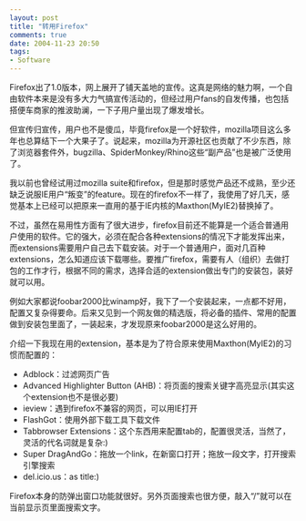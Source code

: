 ```yaml
---
layout: post
title: "转用Firefox"
comments: true
date: 2004-11-23 20:50
tags:
- Software
---
```

Firefox出了1.0版本，网上展开了铺天盖地的宣传。这真是网络的魅力啊，一个自由软件本来是没有多大力气搞宣传活动的，但经过用户fans的自发传播，也包括搭便车商家的推波助澜，一下子用户量出现了爆发增长。

但宣传归宣传，用户也不是傻瓜，毕竟firefox是一个好软件，mozilla项目这么多年也总算结下一个大果子了。说起来，mozilla为开源社区也贡献了不少东西，除了浏览器套件外，bugzilla、SpiderMonkey/Rhino这些“副产品”也是被广泛使用了。

我以前也曾经试用过mozilla suite和firefox，但是那时感觉产品还不成熟，至少还缺乏说服IE用户“叛变”的feature。现在的firefox不一样了，我使用了好几天，感觉基本上已经可以把原来一直用的基于IE内核的Maxthon(MyIE2)替换掉了。

不过，虽然在易用性方面有了很大进步，firefox目前还不能算是一个适合普通用户使用的软件。它的强大，必须在配合各种extensions的情况下才能发挥出来，而extensions需要用户自己去下载安装。对于一个普通用户，面对几百种extensions，怎么知道应该下载哪些。要推广firefox，需要有人（组织）去做打包的工作才行，根据不同的需求，选择合适的extension做出专门的安装包，装好就可以用。

例如大家都说foobar2000比winamp好，我下了一个安装起来，一点都不好用，配置又复杂得要命。后来又见到一个网友做的精选版，将必备的插件、常用的配置做到安装包里面了，一装起来，才发现原来foobar2000是这么好用的。

介绍一下我现在用的extension，基本是为了符合原来使用Maxthon(MyIE2)的习惯而配置的：

  * Adblock：过滤网页广告 
  * Advanced Highlighter Button (AHB)：将页面的搜索关键字高亮显示(其实这个extension也不是很必要) 
  * ieview：遇到firefox不兼容的网页，可以用IE打开 
  * FlashGot：使用外部下载工具下载文件 
  * Tabbrowser Extensions：这个东西用来配置tab的，配置很灵活，当然了，灵活的代名词就是复杂:) 
  * Super DragAndGo：拖放一个link，在新窗口打开；拖放一段文字，打开搜索引擎搜索 
  * del.icio.us：as title:)

Firefox本身的防弹出窗口功能就很好。另外页面搜索也很方便，敲入“/”就可以在当前显示页里面搜索文字。
